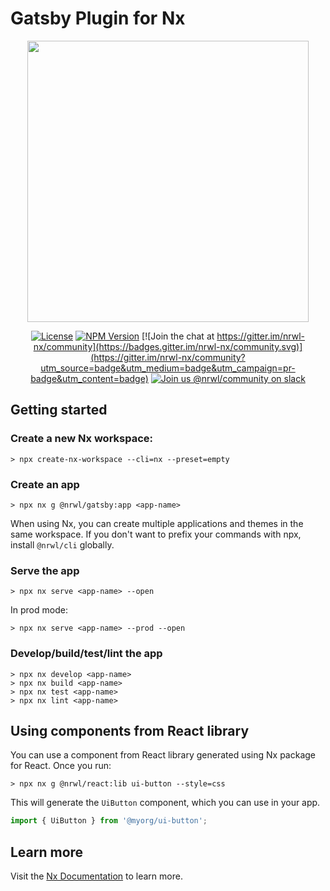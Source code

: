 # Gatsby Plugin for Nx

<p align="center"><img src="https://raw.githubusercontent.com/nrwl/gatsby/master/logo.png" width="450"></p>

<div align="center">

[![License](https://img.shields.io/npm/l/@nrwl/workspace.svg?style=flat-square)]()
[![NPM Version](https://badge.fury.io/js/%40nrwl%2Fgatsby.svg)](https://www.npmjs.com/@nrwl/gatsby)
[![Join the chat at https://gitter.im/nrwl-nx/community](https://badges.gitter.im/nrwl-nx/community.svg)](https://gitter.im/nrwl-nx/community?utm_source=badge&utm_medium=badge&utm_campaign=pr-badge&utm_content=badge)
[![Join us @nrwl/community on slack](https://img.shields.io/badge/slack-%40nrwl%2Fcommunity-brightgreen)](https://join.slack.com/t/nrwlcommunity/shared_invite/enQtNzU5MTE4OTQwOTk0LTgxY2E0ZWYzMWE0YzA5ZDA2MWM1NDVhNmI2ZWMyYmZhNWJiODk3MjkxZjY3MzU5ZjRmM2NmNWU1OTgyZmE4Mzc)

</div>

## Getting started

### Create a new Nx workspace:

```
> npx create-nx-workspace --cli=nx --preset=empty
```

### Create an app

```
> npx nx g @nrwl/gatsby:app <app-name>
```

When using Nx, you can create multiple applications and themes in the same workspace. If you don't want to prefix your commands with npx, install `@nrwl/cli` globally.

### Serve the app

```
> npx nx serve <app-name> --open
```

In prod mode:

```
> npx nx serve <app-name> --prod --open
```

### Develop/build/test/lint the app

```
> npx nx develop <app-name>
> npx nx build <app-name>
> npx nx test <app-name>
> npx nx lint <app-name>
```

## Using components from React library

You can use a component from React library generated using Nx package for React. Once you run:

```
> npx nx g @nrwl/react:lib ui-button --style=css
```

This will generate the `UiButton` component, which you can use in your app.

```jsx
import { UiButton } from '@myorg/ui-button';
```

## Learn more

Visit the [Nx Documentation](https://nx.dev) to learn more.
